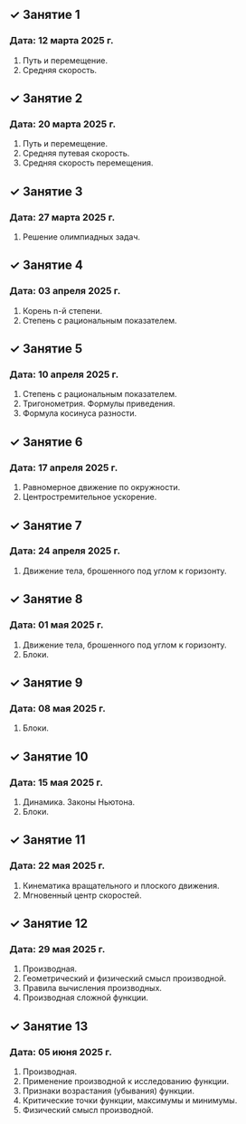 ## ✓ Занятие 1
### Дата: 12 марта 2025 г.
1. Путь и перемещение.
1. Средняя скорость.

## ✓ Занятие 2
### Дата: 20 марта 2025 г.
1. Путь и перемещение.
1. Средняя путевая скорость.
1. Средняя скорость перемещения.

## ✓ Занятие 3
### Дата: 27 марта 2025 г.
1. Решение олимпиадных задач.

## ✓ Занятие 4
### Дата: 03 апреля 2025 г.
1. Корень n-й степени.
1. Степень с рациональным показателем.

## ✓ Занятие 5
### Дата: 10 апреля 2025 г.
1. Степень с рациональным показателем.
1. Тригонометрия. Формулы приведения.
1. Формула косинуса разности.

## ✓ Занятие 6
### Дата: 17 апреля 2025 г.
1. Равномерное движение по окружности.
1. Центростремительное ускорение.

## ✓ Занятие 7
### Дата: 24 апреля 2025 г.
1. Движение тела, брошенного под углом к горизонту.

## ✓ Занятие 8
### Дата: 01 мая 2025 г.
1. Движение тела, брошенного под углом к горизонту.
1. Блоки.

## ✓ Занятие 9
### Дата: 08 мая 2025 г.
1. Блоки.

## ✓ Занятие 10
### Дата: 15 мая 2025 г.
1. Динамика. Законы Ньютона.
1. Блоки.

## ✓ Занятие 11
### Дата: 22 мая 2025 г.
1. Кинематика вращательного и плоского движения.
1. Мгновенный центр скоростей.

## ✓ Занятие 12
### Дата: 29 мая 2025 г.
1. Производная.
1. Геометрический и физический смысл производной.
1. Правила вычисления производных.
1. Производная сложной функции.

## ✓ Занятие 13
### Дата: 05 июня 2025 г.
1. Производная.
1. Применение производной к исследованию функции.
1. Признаки возрастания (убывания) функции.
1. Критические точки функции, максимумы и минимумы.
1. Физический смысл производной.
